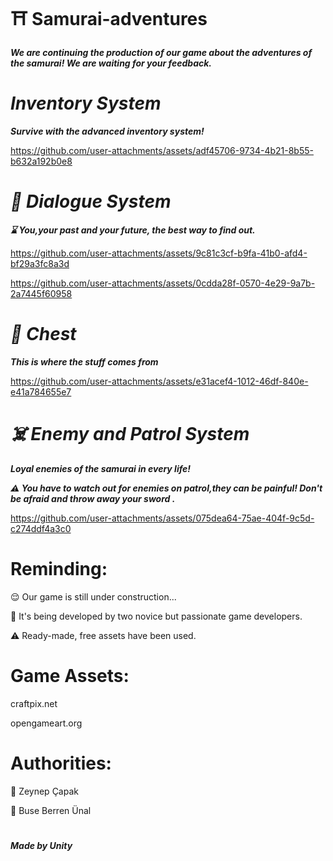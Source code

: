# :shinto_shrine: Samurai-adventures
<b><i> We are continuing the production of our game about the adventures of the samurai! We are waiting for your feedback. </i></b>

# <i> Inventory System </i>
<b><i> Survive with the advanced inventory system! </i></b>

https://github.com/user-attachments/assets/adf45706-9734-4b21-8b55-b632a192b0e8

# <i> :speech_balloon: Dialogue System </i>
<b><i>  :hourglass: You,your past and your future, the best way to find out.</i></b>

https://github.com/user-attachments/assets/9c81c3cf-b9fa-41b0-afd4-bf29a3fc8a3d 

https://github.com/user-attachments/assets/0cdda28f-0570-4e29-9a7b-2a7445f60958

# <i> :seedling: Chest </i>
<b><i> This is where the stuff comes from </i></b>

https://github.com/user-attachments/assets/e31acef4-1012-46df-840e-e41a784655e7


# <i> :skull_and_crossbones: Enemy and Patrol System </i>
<b><i> Loyal enemies of the samurai in every life! </i></b>

<b><i> :warning: You have to watch out for enemies on patrol,they can be painful! Don't be afraid and throw away your sword . </i></b>

https://github.com/user-attachments/assets/075dea64-75ae-404f-9c5d-c274ddf4a3c0


# Reminding: 
:relieved: Our game is still under construction...

:hugs: It's being developed by two novice but passionate game developers.

:warning: Ready-made, free assets have been used.

# Game Assets: 

craftpix.net

opengameart.org

# Authorities:

:monocle_face: Zeynep Çapak

:monocle_face: Buse Berren Ünal

# 
<b><i> Made by Unity </i></b>






